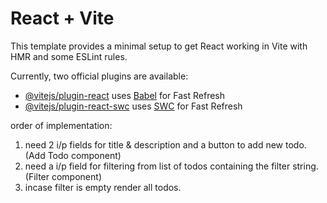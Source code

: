 # React + Vite

This template provides a minimal setup to get React working in Vite with HMR and some ESLint rules.

Currently, two official plugins are available:

- [@vitejs/plugin-react](https://github.com/vitejs/vite-plugin-react/blob/main/packages/plugin-react/README.md) uses [Babel](https://babeljs.io/) for Fast Refresh
- [@vitejs/plugin-react-swc](https://github.com/vitejs/vite-plugin-react-swc) uses [SWC](https://swc.rs/) for Fast Refresh


order of implementation:
1. need 2 i/p fields for title & description and a button to add new todo. (Add Todo component)
2. need a i/p field for filtering from list of todos containing the filter string. (Filter component)
3. incase filter is empty render all todos.
